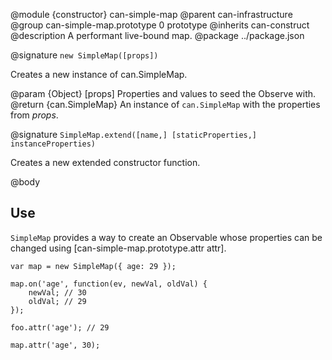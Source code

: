 @module {constructor} can-simple-map
@parent can-infrastructure
@group can-simple-map.prototype 0 prototype
@inherits can-construct
@description A performant live-bound map.
@package ../package.json

@signature `new SimpleMap([props])`

Creates a new instance of can.SimpleMap.

@param {Object} [props] Properties and values to seed the Observe with.
@return {can.SimpleMap} An instance of `can.SimpleMap` with the properties from _props_.

@signature `SimpleMap.extend([name,] [staticProperties,] instanceProperties)`

Creates a new extended constructor function.

@body

## Use

`SimpleMap` provides a way to create an Observable whose properties can be changed using [can-simple-map.prototype.attr attr].

```
var map = new SimpleMap({ age: 29 });

map.on('age', function(ev, newVal, oldVal) {
	newVal; // 30
	oldVal; // 29
});

foo.attr('age'); // 29

map.attr('age', 30);
```
